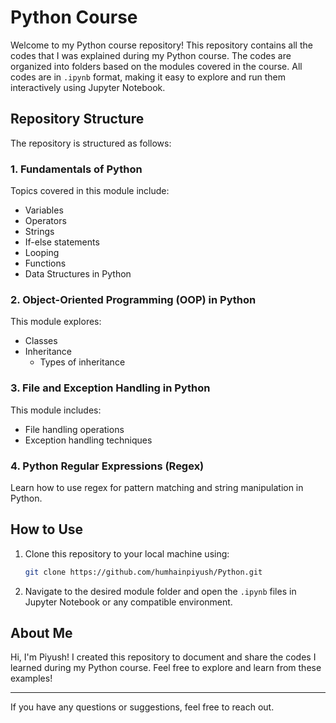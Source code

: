 # Python Course

Welcome to my Python course repository! This repository contains all the codes that I was explained during my Python course. The codes are organized into folders based on the modules covered in the course. All codes are in `.ipynb` format, making it easy to explore and run them interactively using Jupyter Notebook.

## Repository Structure

The repository is structured as follows:

### 1. Fundamentals of Python
Topics covered in this module include:
- Variables
- Operators
- Strings
- If-else statements
- Looping
- Functions
- Data Structures in Python

### 2. Object-Oriented Programming (OOP) in Python
This module explores:
- Classes
- Inheritance
  - Types of inheritance

### 3. File and Exception Handling in Python
This module includes:
- File handling operations
- Exception handling techniques

### 4. Python Regular Expressions (Regex)
Learn how to use regex for pattern matching and string manipulation in Python.

## How to Use
1. Clone this repository to your local machine using:
   ```bash
   git clone https://github.com/humhainpiyush/Python.git
   ```
2. Navigate to the desired module folder and open the `.ipynb` files in Jupyter Notebook or any compatible environment.

## About Me
Hi, I'm Piyush! I created this repository to document and share the codes I learned during my Python course. Feel free to explore and learn from these examples!

---

If you have any questions or suggestions, feel free to reach out.
